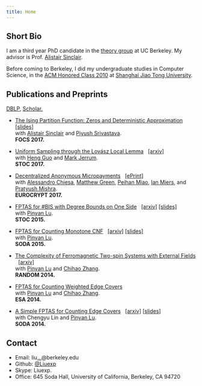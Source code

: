 ```yaml
---
title: Home
---
```


Short Bio
-----------------------------
I am a third year PhD candidate in the [theory group](http://theory.cs.berkeley.edu/) at UC Berkeley. My advisor is Prof. [Alistair Sinclair](http://www.cs.berkeley.edu/~sinclair/).

Before coming to Berkeley, I did my undergraduate studies in Computer Science, in the [ACM Honored Class 2010](http://acm.sjtu.edu.cn/) at [Shanghai Jiao Tong University](http://www.sjtu.edu.cn/).


<div id="pub">

Publications and Preprints
-----------------------------
[DBLP](http://dblp.uni-trier.de/pers/hd/l/Liu_0001:Jingcheng), 
[Scholar.](https://scholar.google.com/citations?user=x05pAVUAAAAJ&hl=en)

* [The Ising Partition Function: Zeros and Deterministic Approximation](https://arxiv.org/abs/1704.06493) &nbsp;
<span class='alignright'> [[slides]](http://www.cs.berkeley.edu/~liuexp/ising-short.pdf) </span><br/>
 with [Alistair Sinclair](https://people.eecs.berkeley.edu/~sinclair/) and [Piyush Srivastava](http://www.tifr.res.in/~piyush.srivastava/). <br/>
 **FOCS 2017.**

* [Uniform Sampling through the Lovász Local Lemma](http://doi.acm.org/10.1145/3055399.3055410) &nbsp;
<span class='alignright'>[[arxiv]](https://arxiv.org/abs/1611.01647) </span><br/>
 with [Heng Guo](http://pages.cs.wisc.edu/~hguo/) and [Mark Jerrum](http://www.maths.qmul.ac.uk/~mj/). <br/>
 **STOC 2017.**

* [Decentralized Anonymous Micropayments](https://doi.org/10.1007/978-3-319-56614-6_21) &nbsp;
<span class='alignright'>[[ePrint]](http://eprint.iacr.org/2016/1033.pdf)</span><br/>
 with [Alessandro Chiesa](https://people.eecs.berkeley.edu/~alexch/), [Matthew Green](https://isi.jhu.edu/~mgreen/), [Peihan Miao](https://people.eecs.berkeley.edu/~peihan/), [Ian Miers](http://cs.jhu.edu/~imiers/), and [Pratyush Mishra](http://people.eecs.berkeley.edu/~pratyushmishra/). <br/>
 **EUROCRYPT 2017.**

* [FPTAS for #BIS with Degree Bounds on One Side](http://dx.doi.org/10.1145/2746539.2746598) &nbsp;
<span class='alignright'>[[arxiv]](http://arxiv.org/abs/1412.0073)  [[slides]](http://www.cs.berkeley.edu/~liuexp/stoc15.pdf)</span><br/>
 with [Pinyan Lu](http://itcs.shufe.edu.cn/pinyan/). <br/>
 **STOC 2015.**

* [FPTAS for Counting Monotone CNF](http://dx.doi.org/10.1137/1.9781611973730.101) &nbsp;
<span class='alignright'> [[arxiv]](http://arxiv.org/abs/1311.3728) [[slides]](http://www.cs.berkeley.edu/~liuexp/soda15.pdf) </span><br/>
 with [Pinyan Lu](http://itcs.shufe.edu.cn/pinyan/). <br/>
 **SODA 2015.**

* [The Complexity of Ferromagnetic Two-spin Systems with External Fields](http://dx.doi.org/10.4230/LIPIcs.APPROX-RANDOM.2014.843) &nbsp;
<span class='alignright'> [[arxiv]](http://arxiv.org/abs/1402.4346) </span><br/>
 with [Pinyan Lu](http://itcs.shufe.edu.cn/pinyan/) and [Chihao Zhang](http://basics.sjtu.edu.cn/~chzhang/). <br/>
 **RANDOM 2014.**

* [FPTAS for Counting Weighted Edge Covers](http://dx.doi.org/10.1007/978-3-662-44777-2_54) <br/>
 with [Pinyan Lu](http://itcs.shufe.edu.cn/pinyan/) and [Chihao Zhang](http://basics.sjtu.edu.cn/~chzhang/). <br/>
 **ESA 2014.**

* [A Simple FPTAS for Counting Edge Covers](http://dx.doi.org/10.1137/1.9781611973402.25) &nbsp; 
<span class='alignright'>[[arxiv]](http://arxiv.org/abs/1309.6115) [[slides]](https://github.com/liuexp/counting-edge-cover/blob/proceeding/talk/soda14.pdf?raw=true)</span><br/>
 with Chengyu Lin and [Pinyan Lu](http://itcs.shufe.edu.cn/pinyan/). <br/>
 **SODA 2014.**

</div>

Contact
-----------------------------
* Email: liu<a href="http://www.google.com/recaptcha/mailhide/d?k=017yXr3BhAhX8-QPczD__9yw==&amp;c=lgGp06lUfySFfTW_T5sf-Zl7iOm_SlMlDFe4ziuHvzk=" onclick="window.open('http://www.google.com/recaptcha/mailhide/d?k\075017yXr3BhAhX8-QPczD__9yw\75\75\46c\75lgGp06lUfySFfTW_T5sf-Zl7iOm_SlMlDFe4ziuHvzk\075', '', 'toolbar=0,scrollbars=0,location=0,statusbar=0,menubar=0,resizable=0,width=500,height=300'); return false;" title="Reveal this e-mail address">...</a>@berkeley.edu 
* Github: [\@Liuexp](http://github.com/liuexp)
* Skype: Liuexp.
* Office: 645 Soda Hall, University of California, Berkeley, CA 94720
